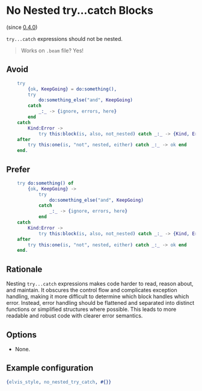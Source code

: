 # No Nested try...catch Blocks

(since [0.4.0](https://github.com/inaka/elvis_core/releases/tag/0.4.0))

`try...catch` expressions should not be nested.

> Works on `.beam` file? Yes!

## Avoid

```erlang
    try
        {ok, KeepGoing} = do:something(),
        try
            do:something_else("and", KeepGoing)
        catch
            _:_ -> {ignore, errors, here}
        end
    catch
        Kind:Error ->
            try this:block(is, also, not_nested) catch _:_ -> {Kind, Error} end
    after
        try this:one(is, "not", nested, either) catch _:_ -> ok end
    end.
```

## Prefer

```erlang
    try do:something() of
        {ok, KeepGoing} ->
            try
                do:something_else("and", KeepGoing)
            catch
                _:_ -> {ignore, errors, here}
            end
    catch
        Kind:Error ->
            try this:block(is, also, not_nested) catch _:_ -> {Kind, Error} end
    after
        try this:one(is, "not", nested, either) catch _:_ -> ok end
    end.
```

## Rationale

Nesting `try...catch` expressions makes code harder to read, reason about, and maintain. It
obscures the control flow and complicates exception handling, making it more difficult to determine
which block handles which error. Instead, error handling should be flattened and separated into
distinct functions or simplified structures where possible. This leads to more readable and robust
code with clearer error semantics.

## Options

- None.

## Example configuration

```erlang
{elvis_style, no_nested_try_catch, #{}}
```

